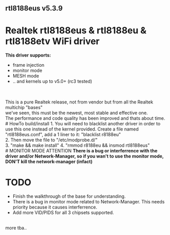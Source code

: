 ## rtl8188eus v5.3.9

# Realtek rtl8188eus &amp; rtl8188eu &amp; rtl8188etv WiFi driver
<b>This driver supports:</b><br>
* frame injection
* monitor mode
* MESH mode
* .. and kernels up to v5.0+ (rc3 tested)
<br>
<br>
This is a pure Realtek release, not from vendor but from all the Realtek multichip "bases"<br>
we've seen, this must be the newest, most stable and effective one.<br>
The performance and code quality has been improved and thats about time.
<br>
# HowTo build/install
1. You will need to blacklist another driver in order to use this one instead of the kernel provided.
Create a file named "rtl8188eus.conf", add a 1 liner to it: "blacklist r8188eu"
<br>
2. Then move the file to "/etc/modprobe.d/"
<br>
3. "make && make install"
4. "rmmod r8188eu && insmod rtl8188eus"
<br>
# MONITOR MODE ATTENTION
<b>There is a bug or interferrence with the driver and/or Network-Manager, so if you wan't to use
  the monitor mode, DON'T kill the network-manager (infact)</b>
<br>

# TODO
* Finish the walkthrough of the base for understanding.
* There is a bug in monitor mode related to Network-Manager.
  This needs priority because it causes interferrence.
* Add more VID/PIDS for all 3 chipsets supported.
<br>
more tba..
